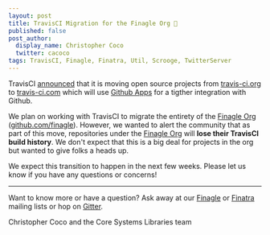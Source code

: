```yaml
---
layout: post
title: TravisCI Migration for the Finagle Org 🔧
published: false
post_author:
  display_name: Christopher Coco
  twitter: cacoco
tags: TravisCI, Finagle, Finatra, Util, Scrooge, TwitterServer
---
```


TravisCI [announced](https://blog.travis-ci.com/2018-05-02-open-source-projects-on-travis-ci-com-with-github-apps) that it is moving open source projects from [travis-ci.org](https://travis-ci.org/) to [travis-ci.com](https://travis-ci.com/) which will use [Github Apps](https://developer.github.com/v3/apps/) for a tigther integration with Github.

We plan on working with TravisCI to migrate the entirety of the [Finagle Org](https://github.com/finagle) ([github.com/finagle](https://github.com/finagle)). However, we wanted to alert the community that as part of this move, repositories under the [Finagle Org](https://github.com/finagle) will **lose their TravisCI build history**. We don't expect that this is a big deal for projects in the org but wanted to give folks a heads up.

We expect this transition to happen in the next few weeks. Please let us know if you have any questions or concerns!

------------

Want to know more or have a question? Ask away at our [Finagle](https://groups.google.com/forum/#!forum/finaglers) or
[Finatra](https://groups.google.com/forum/#!forum/finatra-users) mailing lists or hop on [Gitter](https://gitter.im/twitter/finagle).

Christopher Coco and the Core Systems Libraries team
